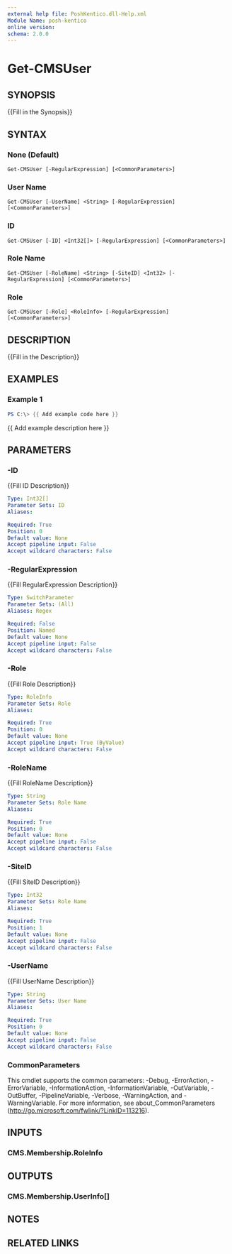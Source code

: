 ```yaml
---
external help file: PoshKentico.dll-Help.xml
Module Name: posh-kentico
online version:
schema: 2.0.0
---
```


# Get-CMSUser

## SYNOPSIS
{{Fill in the Synopsis}}

## SYNTAX

### None (Default)
```
Get-CMSUser [-RegularExpression] [<CommonParameters>]
```

### User Name
```
Get-CMSUser [-UserName] <String> [-RegularExpression] [<CommonParameters>]
```

### ID
```
Get-CMSUser [-ID] <Int32[]> [-RegularExpression] [<CommonParameters>]
```

### Role Name
```
Get-CMSUser [-RoleName] <String> [-SiteID] <Int32> [-RegularExpression] [<CommonParameters>]
```

### Role
```
Get-CMSUser [-Role] <RoleInfo> [-RegularExpression] [<CommonParameters>]
```

## DESCRIPTION
{{Fill in the Description}}

## EXAMPLES

### Example 1
```powershell
PS C:\> {{ Add example code here }}
```

{{ Add example description here }}

## PARAMETERS

### -ID
{{Fill ID Description}}

```yaml
Type: Int32[]
Parameter Sets: ID
Aliases:

Required: True
Position: 0
Default value: None
Accept pipeline input: False
Accept wildcard characters: False
```

### -RegularExpression
{{Fill RegularExpression Description}}

```yaml
Type: SwitchParameter
Parameter Sets: (All)
Aliases: Regex

Required: False
Position: Named
Default value: None
Accept pipeline input: False
Accept wildcard characters: False
```

### -Role
{{Fill Role Description}}

```yaml
Type: RoleInfo
Parameter Sets: Role
Aliases:

Required: True
Position: 0
Default value: None
Accept pipeline input: True (ByValue)
Accept wildcard characters: False
```

### -RoleName
{{Fill RoleName Description}}

```yaml
Type: String
Parameter Sets: Role Name
Aliases:

Required: True
Position: 0
Default value: None
Accept pipeline input: False
Accept wildcard characters: False
```

### -SiteID
{{Fill SiteID Description}}

```yaml
Type: Int32
Parameter Sets: Role Name
Aliases:

Required: True
Position: 1
Default value: None
Accept pipeline input: False
Accept wildcard characters: False
```

### -UserName
{{Fill UserName Description}}

```yaml
Type: String
Parameter Sets: User Name
Aliases:

Required: True
Position: 0
Default value: None
Accept pipeline input: False
Accept wildcard characters: False
```

### CommonParameters
This cmdlet supports the common parameters: -Debug, -ErrorAction, -ErrorVariable, -InformationAction, -InformationVariable, -OutVariable, -OutBuffer, -PipelineVariable, -Verbose, -WarningAction, and -WarningVariable.
For more information, see about_CommonParameters (http://go.microsoft.com/fwlink/?LinkID=113216).

## INPUTS

### CMS.Membership.RoleInfo

## OUTPUTS

### CMS.Membership.UserInfo[]

## NOTES

## RELATED LINKS

